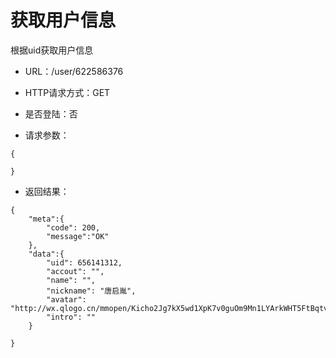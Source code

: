 # 获取用户信息
根据uid获取用户信息

- URL：/user/622586376

- HTTP请求方式：GET

- 是否登陆：否

- 请求参数：

```
{
      
}
```

- 返回结果：

```
{
    "meta":{
        "code": 200,
        "message":"OK"
    },
    "data":{
        "uid": 656141312,
        "accout": "",
        "name": "",
        "nickname": "唐启胤",
        "avatar": "http://wx.qlogo.cn/mmopen/Kicho2Jg7kX5wd1XpK7v0guOm9Mn1LYArkWHT5FtBqtvXiaSRic9ngDPZByGicia0z3SaSsxEvkL99NUQ1Xm8bVQAjTjeA9WwGaj3/0",
        "intro": ""
    }
      
}
```